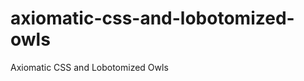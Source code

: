 axiomatic-css-and-lobotomized-owls
==================================

Axiomatic CSS and Lobotomized Owls
